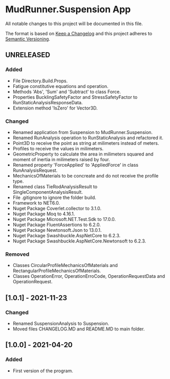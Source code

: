 # MudRunner.Suspension App
All notable changes to this project will be documented in this file.

The format is based on [Keep a Changelog](http://keepachangelog.com/en/1.0.0/)
and this project adheres to [Semantic Versioning](http://semver.org/spec/v2.0.0.html).

## UNRELEASED
### Added
 - File Directory.Build.Props.
 - Fatigue constitutive equations and operation.
 - Methods 'Abs', 'Sum' and 'Subtract' to class Force.
 - Properties BucklingSafetyFactor and StressSafetyFactor to RunStaticAnalysisResponseData.
 - Extension method 'IsZero' for Vector3D.
### Changed
 - Renamed application from Suspension to MudRunner.Suspension.
 - Renamed RunAnalysis operation to RunStaticAnalysis and refactored it.
 - Point3D to receive the point as string at milimeters instead of meters.
 - Profiles to receive the values in milimeters.
 - GeometricProperty to calculate the area in milimeters squared and moment of inertia in milimeters raised by four.
 - Renamed property 'ForceApplied' to 'AppliedForce' in class RunAnalysisRequest.
 - MechanicsOfMaterials to be concreate and do not receive the profile type.
 - Renamed class TieRodAnalysisResult to SingleComponentAnalysisResult.
 - File .gitignore to ignore the folder build.
 - Framework to NET6.0.
 - Nuget Package Coverlet.collector to 3.1.0.
 - Nuget Package Moq to 4.16.1.
 - Nuget Package Microsoft.NET.Test.Sdk to 17.0.0.
 - Nuget Package FluentAssertions to 6.2.0.
 - Nuget Package Newtonsoft.Json to 13.0.1.
 - Nuget Package Swashbuckle.AspNetCore to 6.2.3.
 - Nuget Package Swashbuckle.AspNetCore.Newtonsoft to 6.2.3.
### Removed
 - Classes CircularProfileMechanicsOfMaterials and RectangularProfileMechanicsOfMaterials.
 - Classes OperationError, OperationErroCode, OperationRequestData and OperationRequest<TData>.

## [1.0.1] - 2021-11-23
### Changed
 - Renamed SuspensionAnalysis to Suspension.
 - Moved files CHANGELOG.MD and README.MD to main folder.

## [1.0.0] - 2021-04-20
### Added
 - First version of the program.